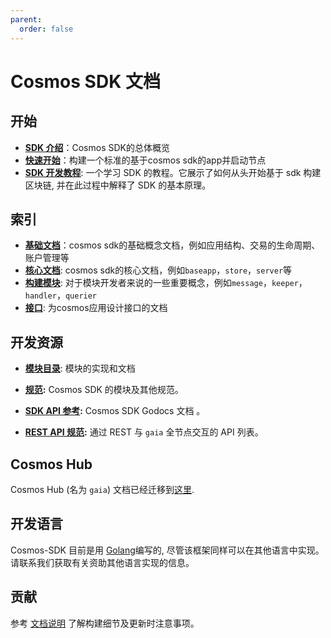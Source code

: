 ```yaml
---
parent:
  order: false
---
```


# Cosmos SDK 文档

## 开始

-  **[SDK 介绍](./intro/README.md)**：Cosmos SDK的总体概览
-  **[快速开始](./using-the-sdk/quick-start.md)**：构建一个标准的基于cosmos sdk的app并启动节点
-  **[SDK 开发教程](https://github.com/cosmos/sdk-application-tutorial)**: 一个学习 SDK 的教程。它展示了如何从头开始基于 sdk 构建区块链, 并在此过程中解释了 SDK 的基本原理。



## 索引

- **[基础文档](./basics/)**：cosmos sdk的基础概念文档，例如应用结构、交易的生命周期、账户管理等
- **[核心文档](./core/)**: cosmos sdk的核心文档，例如`baseapp`，`store`，`server`等
- **[构建模块](./building-modules/)**: 对于模块开发者来说的一些重要概念，例如`message`，`keeper`，`handler`，`querier`
- **[接口](./interfaces/)**: 为cosmos应用设计接口的文档



## 开发资源

- **[模块目录](../../x/)**: 模块的实现和文档

- **[规范](./spec/):** Cosmos SDK 的模块及其他规范。 
- **[SDK API 参考](https://godoc.org/github.com/KiraCore/cosmos-sdk):** Cosmos SDK Godocs 文档 。
- **[REST API 规范](https://cosmos.network/rpc/):** 通过 REST 与 `gaia` 全节点交互的 API 列表。

## Cosmos Hub 

Cosmos Hub (名为 `gaia`) 文档已经迁移到[这里](https://github.com/cosmos/gaia/tree/master/docs).

## 开发语言

Cosmos-SDK 目前是用 [Golang](https://golang.org/)编写的, 尽管该框架同样可以在其他语言中实现。请联系我们获取有关资助其他语言实现的信息。

## 贡献

参考 [文档说明](https://github.com/KiraCore/cosmos-sdk/blob/master/docs/DOCS_README.md) 了解构建细节及更新时注意事项。
